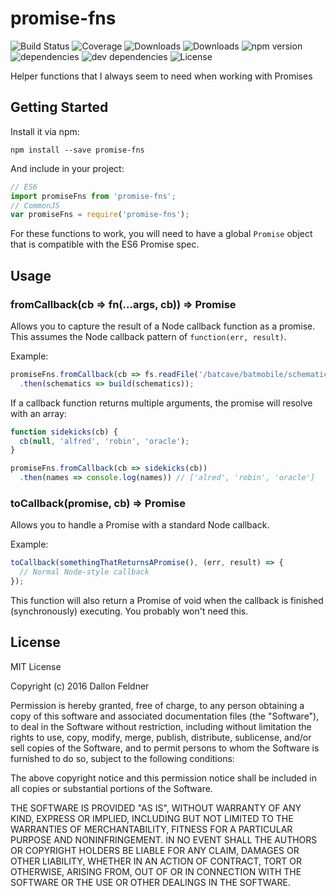 # promise-fns

![Build Status](https://img.shields.io/travis/dallonf/promise-fns.svg)
![Coverage](https://img.shields.io/coveralls/dallonf/promise-fns.svg)
![Downloads](https://img.shields.io/npm/dm/promise-fns.svg)
![Downloads](https://img.shields.io/npm/dt/promise-fns.svg)
![npm version](https://img.shields.io/npm/v/promise-fns.svg)
![dependencies](https://img.shields.io/david/dallonf/promise-fns.svg)
![dev dependencies](https://img.shields.io/david/dev/dallonf/promise-fns.svg)
![License](https://img.shields.io/npm/l/promise-fns.svg)

Helper functions that I always seem to need when working with Promises

## Getting Started

Install it via npm:

```shell
npm install --save promise-fns
```

And include in your project:

```javascript
// ES6
import promiseFns from 'promise-fns';
// CommonJS
var promiseFns = require('promise-fns');
```

For these functions to work, you will need to have a global `Promise` object that is compatible with the ES6 Promise spec.

## Usage

### fromCallback(cb => fn(...args, cb)) => Promise

Allows you to capture the result of a Node callback function as a promise. This assumes the Node callback pattern of `function(err, result)`.

Example: 

```javascript
promiseFns.fromCallback(cb => fs.readFile('/batcave/batmobile/schematics', 'utf-8', cb))
  .then(schematics => build(schematics));
```

If a callback function returns multiple arguments, the promise will resolve with an array:

```javascript
function sidekicks(cb) {
  cb(null, 'alfred', 'robin', 'oracle');
}

promiseFns.fromCallback(cb => sidekicks(cb))
  .then(names => console.log(names)) // ['alred', 'robin', 'oracle']
```


### toCallback(promise, cb) => Promise

Allows you to handle a Promise with a standard Node callback.

Example:

```javascript
toCallback(somethingThatReturnsAPromise(), (err, result) => {
  // Normal Node-style callback
});
```

This function will also return a Promise of void when the callback is finished (synchronously) executing. You probably won't need this.

## License

MIT License

Copyright (c) 2016 Dallon Feldner

Permission is hereby granted, free of charge, to any person obtaining a copy
of this software and associated documentation files (the "Software"), to deal
in the Software without restriction, including without limitation the rights
to use, copy, modify, merge, publish, distribute, sublicense, and/or sell
copies of the Software, and to permit persons to whom the Software is
furnished to do so, subject to the following conditions:

The above copyright notice and this permission notice shall be included in all
copies or substantial portions of the Software.

THE SOFTWARE IS PROVIDED "AS IS", WITHOUT WARRANTY OF ANY KIND, EXPRESS OR
IMPLIED, INCLUDING BUT NOT LIMITED TO THE WARRANTIES OF MERCHANTABILITY,
FITNESS FOR A PARTICULAR PURPOSE AND NONINFRINGEMENT. IN NO EVENT SHALL THE
AUTHORS OR COPYRIGHT HOLDERS BE LIABLE FOR ANY CLAIM, DAMAGES OR OTHER
LIABILITY, WHETHER IN AN ACTION OF CONTRACT, TORT OR OTHERWISE, ARISING FROM,
OUT OF OR IN CONNECTION WITH THE SOFTWARE OR THE USE OR OTHER DEALINGS IN THE
SOFTWARE.
